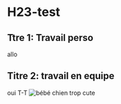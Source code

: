 # H23-test
## Ttre 1: Travail perso
allo
## Titre 2: travail en equipe
oui
T-T
<img src="https://tractive.com/blog/wp-content/uploads/2016/04/puppy-care-guide-for-new-parents.jpg" alt="bébé chien trop cute">
